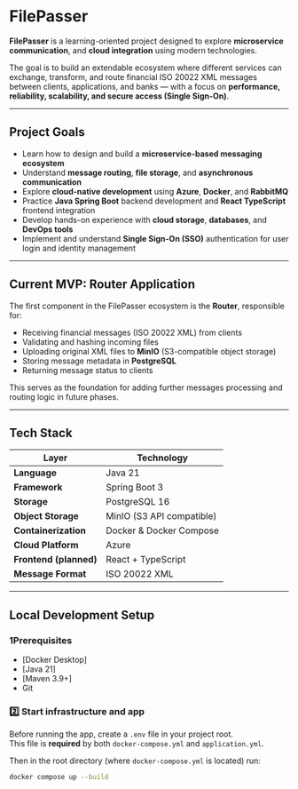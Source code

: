 # FilePasser

**FilePasser** is a learning-oriented project designed to explore **microservice communication**, and **cloud integration** using modern technologies.

The goal is to build an extendable ecosystem where different services can exchange, transform, and route financial ISO 20022 XML messages between clients, applications, and banks — with a focus on **performance, reliability, scalability, and secure access (Single Sign-On)**.

---

## Project Goals

- Learn how to design and build a **microservice-based messaging ecosystem**
- Understand **message routing**, **file storage**, and **asynchronous communication**
- Explore **cloud-native development** using **Azure**, **Docker**, and **RabbitMQ**
- Practice **Java Spring Boot** backend development and **React TypeScript** frontend integration
- Develop hands-on experience with **cloud storage**, **databases**, and **DevOps tools**
- Implement and understand **Single Sign-On (SSO)** authentication for user login and identity management

---

## Current MVP: Router Application

The first component in the FilePasser ecosystem is the **Router**, responsible for:

- Receiving financial messages (ISO 20022 XML) from clients
- Validating and hashing incoming files
- Uploading original XML files to **MinIO** (S3-compatible object storage)
- Storing message metadata in **PostgreSQL**
- Returning message status to clients

This serves as the foundation for adding further messages processing and routing logic in future phases.

---

## Tech Stack

| Layer | Technology |
|-------|------------|
| **Language** | Java 21 |
| **Framework** | Spring Boot 3 |
| **Storage** | PostgreSQL 16 |
| **Object Storage** | MinIO (S3 API compatible) |
| **Containerization** | Docker & Docker Compose |
| **Cloud Platform** | Azure |
| **Frontend (planned)** | React + TypeScript |
| **Message Format** | ISO 20022 XML |

---

## Local Development Setup

### 1Prerequisites
- [Docker Desktop]
- [Java 21]
- [Maven 3.9+]
- Git

### 2️⃣ Start infrastructure and app
Before running the app, create a `.env` file in your project root.  
This file is **required** by both `docker-compose.yml` and `application.yml`.

Then in the root directory (where `docker-compose.yml` is located) run:

```bash
docker compose up --build
